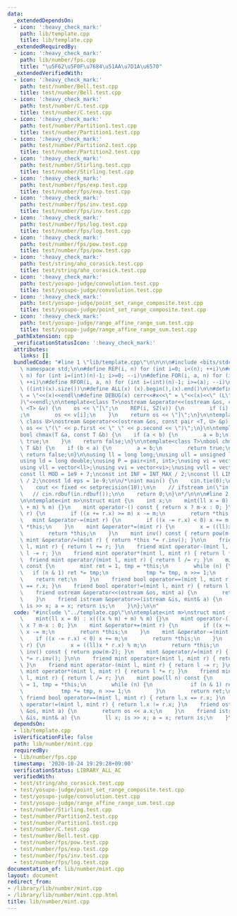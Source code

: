 ```yaml
---
data:
  _extendedDependsOn:
  - icon: ':heavy_check_mark:'
    path: lib/template.cpp
    title: lib/template.cpp
  _extendedRequiredBy:
  - icon: ':heavy_check_mark:'
    path: lib/number/fps.cpp
    title: "\u5F62\u5F0F\u7684\u51AA\u7D1A\u6570"
  _extendedVerifiedWith:
  - icon: ':heavy_check_mark:'
    path: test/number/Bell.test.cpp
    title: test/number/Bell.test.cpp
  - icon: ':heavy_check_mark:'
    path: test/number/C.test.cpp
    title: test/number/C.test.cpp
  - icon: ':heavy_check_mark:'
    path: test/number/Partition1.test.cpp
    title: test/number/Partition1.test.cpp
  - icon: ':heavy_check_mark:'
    path: test/number/Partition2.test.cpp
    title: test/number/Partition2.test.cpp
  - icon: ':heavy_check_mark:'
    path: test/number/Stirling.test.cpp
    title: test/number/Stirling.test.cpp
  - icon: ':heavy_check_mark:'
    path: test/number/fps/exp.test.cpp
    title: test/number/fps/exp.test.cpp
  - icon: ':heavy_check_mark:'
    path: test/number/fps/inv.test.cpp
    title: test/number/fps/inv.test.cpp
  - icon: ':heavy_check_mark:'
    path: test/number/fps/log.test.cpp
    title: test/number/fps/log.test.cpp
  - icon: ':heavy_check_mark:'
    path: test/number/fps/pow.test.cpp
    title: test/number/fps/pow.test.cpp
  - icon: ':heavy_check_mark:'
    path: test/string/aho_corasick.test.cpp
    title: test/string/aho_corasick.test.cpp
  - icon: ':heavy_check_mark:'
    path: test/yosupo-judge/convolution.test.cpp
    title: test/yosupo-judge/convolution.test.cpp
  - icon: ':heavy_check_mark:'
    path: test/yosupo-judge/point_set_range_composite.test.cpp
    title: test/yosupo-judge/point_set_range_composite.test.cpp
  - icon: ':heavy_check_mark:'
    path: test/yosupo-judge/range_affine_range_sum.test.cpp
    title: test/yosupo-judge/range_affine_range_sum.test.cpp
  _pathExtension: cpp
  _verificationStatusIcon: ':heavy_check_mark:'
  attributes:
    links: []
  bundledCode: "#line 1 \"lib/template.cpp\"\n\n\n\n#include <bits/stdc++.h>\n\nusing\
    \ namespace std;\n\n#define REP(i, n) for (int i=0; i<(n); ++i)\n#define RREP(i,\
    \ n) for (int i=(int)(n)-1; i>=0; --i)\n#define FOR(i, a, n) for (int i=(a); i<(n);\
    \ ++i)\n#define RFOR(i, a, n) for (int i=(int)(n)-1; i>=(a); --i)\n\n#define SZ(x)\
    \ ((int)(x).size())\n#define ALL(x) (x).begin(),(x).end()\n\n#define DUMP(x) cerr<<#x<<\"\
    \ = \"<<(x)<<endl\n#define DEBUG(x) cerr<<#x<<\" = \"<<(x)<<\" (L\"<<__LINE__<<\"\
    )\"<<endl;\n\ntemplate<class T>\nostream &operator<<(ostream &os, const vector\
    \ <T> &v) {\n    os << \"[\";\n    REP(i, SZ(v)) {\n        if (i) os << \", \"\
    ;\n        os << v[i];\n    }\n    return os << \"]\";\n}\n\ntemplate<class T,\
    \ class U>\nostream &operator<<(ostream &os, const pair <T, U> &p) {\n    return\
    \ os << \"(\" << p.first << \" \" << p.second << \")\";\n}\n\ntemplate<class T>\n\
    bool chmax(T &a, const T &b) {\n    if (a < b) {\n        a = b;\n        return\
    \ true;\n    }\n    return false;\n}\n\ntemplate<class T>\nbool chmin(T &a, const\
    \ T &b) {\n    if (b < a) {\n        a = b;\n        return true;\n    }\n   \
    \ return false;\n}\n\nusing ll = long long;\nusing ull = unsigned long long;\n\
    using ld = long double;\nusing P = pair<int, int>;\nusing vi = vector<int>;\n\
    using vll = vector<ll>;\nusing vvi = vector<vi>;\nusing vvll = vector<vll>;\n\n\
    const ll MOD = 1e9 + 7;\nconst int INF = INT_MAX / 2;\nconst ll LINF = LLONG_MAX\
    \ / 2;\nconst ld eps = 1e-9;\n\n/*\nint main() {\n    cin.tie(0);\n    ios::sync_with_stdio(false);\n\
    \    cout << fixed << setprecision(10);\n\n    // ifstream in(\"in.txt\");\n \
    \   // cin.rdbuf(in.rdbuf());\n\n    return 0;\n}\n*/\n\n\n#line 2 \"lib/number/mint.cpp\"\
    \n\ntemplate<int m>\nstruct mint {\n    int x;\n    mint(ll x = 0) : x(((x % m)\
    \ + m) % m) {}\n    mint operator-() const { return x ? m-x : 0; }\n    mint &operator+=(mint\
    \ r) {\n        if ((x += r.x) >= m) x -= m;\n        return *this;\n    }\n \
    \   mint &operator-=(mint r) {\n        if ((x -= r.x) < 0) x += m;\n        return\
    \ *this;\n    }\n    mint &operator*=(mint r) {\n        x = ((ll)x * r.x) % m;\n\
    \        return *this;\n    }\n    mint inv() const { return pow(m-2); }\n   \
    \ mint &operator/=(mint r) { return *this *= r.inv(); }\n\n    friend mint operator+(mint\
    \ l, mint r) { return l += r; }\n    friend mint operator-(mint l, mint r) { return\
    \ l -= r; }\n    friend mint operator*(mint l, mint r) { return l *= r; }\n  \
    \  friend mint operator/(mint l, mint r) { return l /= r; }\n    mint pow(ll n)\
    \ const {\n        mint ret = 1, tmp = *this;\n        while (n) {\n         \
    \   if (n & 1) ret *= tmp;\n            tmp *= tmp, n >>= 1;\n        }\n    \
    \    return ret;\n    }\n    friend bool operator==(mint l, mint r) { return l.x\
    \ == r.x; }\n    friend bool operator!=(mint l, mint r) { return l.x != r.x; }\n\
    \    friend ostream &operator<<(ostream &os, mint a) {\n        return os << a.x;\n\
    \    }\n    friend istream &operator>>(istream &is, mint& a) {\n        ll x;\
    \ is >> x; a = x; return is;\n    }\n};\n\n"
  code: "#include \"../template.cpp\"\n\ntemplate<int m>\nstruct mint {\n    int x;\n\
    \    mint(ll x = 0) : x(((x % m) + m) % m) {}\n    mint operator-() const { return\
    \ x ? m-x : 0; }\n    mint &operator+=(mint r) {\n        if ((x += r.x) >= m)\
    \ x -= m;\n        return *this;\n    }\n    mint &operator-=(mint r) {\n    \
    \    if ((x -= r.x) < 0) x += m;\n        return *this;\n    }\n    mint &operator*=(mint\
    \ r) {\n        x = ((ll)x * r.x) % m;\n        return *this;\n    }\n    mint\
    \ inv() const { return pow(m-2); }\n    mint &operator/=(mint r) { return *this\
    \ *= r.inv(); }\n\n    friend mint operator+(mint l, mint r) { return l += r;\
    \ }\n    friend mint operator-(mint l, mint r) { return l -= r; }\n    friend\
    \ mint operator*(mint l, mint r) { return l *= r; }\n    friend mint operator/(mint\
    \ l, mint r) { return l /= r; }\n    mint pow(ll n) const {\n        mint ret\
    \ = 1, tmp = *this;\n        while (n) {\n            if (n & 1) ret *= tmp;\n\
    \            tmp *= tmp, n >>= 1;\n        }\n        return ret;\n    }\n   \
    \ friend bool operator==(mint l, mint r) { return l.x == r.x; }\n    friend bool\
    \ operator!=(mint l, mint r) { return l.x != r.x; }\n    friend ostream &operator<<(ostream\
    \ &os, mint a) {\n        return os << a.x;\n    }\n    friend istream &operator>>(istream\
    \ &is, mint& a) {\n        ll x; is >> x; a = x; return is;\n    }\n};\n\n"
  dependsOn:
  - lib/template.cpp
  isVerificationFile: false
  path: lib/number/mint.cpp
  requiredBy:
  - lib/number/fps.cpp
  timestamp: '2020-10-24 19:29:28+09:00'
  verificationStatus: LIBRARY_ALL_AC
  verifiedWith:
  - test/string/aho_corasick.test.cpp
  - test/yosupo-judge/point_set_range_composite.test.cpp
  - test/yosupo-judge/convolution.test.cpp
  - test/yosupo-judge/range_affine_range_sum.test.cpp
  - test/number/Stirling.test.cpp
  - test/number/Partition2.test.cpp
  - test/number/Partition1.test.cpp
  - test/number/C.test.cpp
  - test/number/Bell.test.cpp
  - test/number/fps/pow.test.cpp
  - test/number/fps/exp.test.cpp
  - test/number/fps/inv.test.cpp
  - test/number/fps/log.test.cpp
documentation_of: lib/number/mint.cpp
layout: document
redirect_from:
- /library/lib/number/mint.cpp
- /library/lib/number/mint.cpp.html
title: lib/number/mint.cpp
---
```

